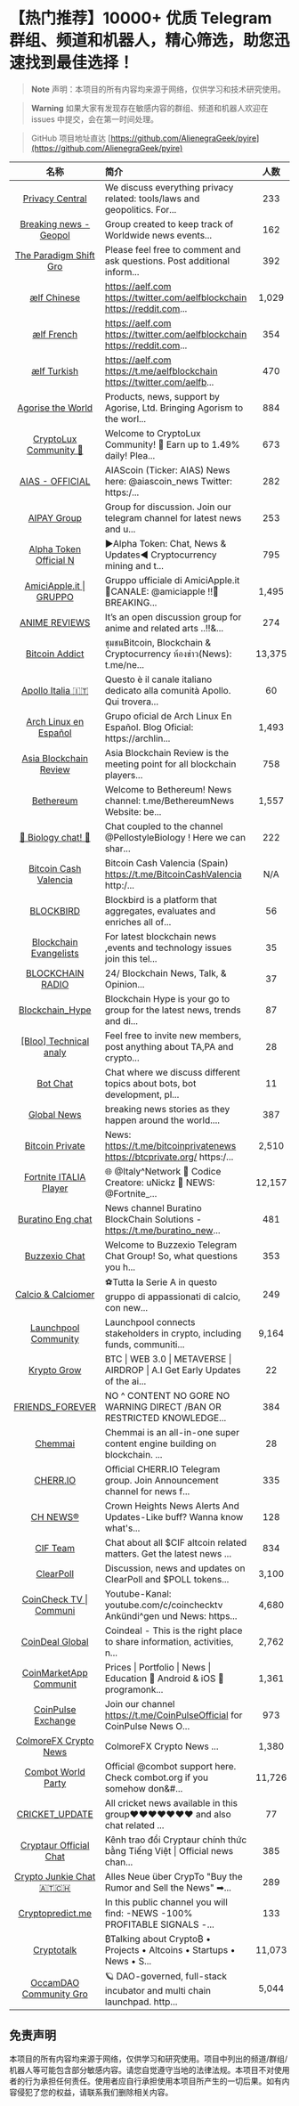 # 【热门推荐】10000+ 优质 Telegram 群组、频道和机器人，精心筛选，助您迅速找到最佳选择！

> **Note**
> 声明：本项目的所有内容均来源于网络，仅供学习和技术研究使用。

> **Warning**
> 如果大家有发现存在敏感内容的群组、频道和机器人欢迎在 issues 中提交，会在第一时间处理。

> GitHub 项目地址直达
> [https://github.com/AlienegraGeek/pyire](https://github.com/AlienegraGeek/pyire)

|                                   名称                                    | 简介                                                                            |   人数   |     类型      |
|:-----------------------------------------------------------------------:|:------------------------------------------------------------------------------|:------:|:-----------:|
|          [Privacy Central](https://telegram.me/privacycentral)          | We discuss everything privacy related: tools/laws and geopolitics. For...     |  233   | geopolitics |
|        [Breaking news - Geopol](https://telegram.me/faytuksnews)        | Group created to keep track of Worldwide news events...                       |  162   | geopolitics |
| [The Paradigm Shift Gro](https://telegram.me/TheParadigmShiftGroupChat) | Please feel free to comment and ask  questions. Post additional inform...     |  392   | geopolitics |
|               [ælf Chinese](https://telegram.me/aelf_chs)               | https://aelf.com https://twitter.com/aelfblockchain https://reddit.com...     | 1,029  | geopolitics |
|              [ælf French](https://telegram.me/aelf_french)              | https://aelf.com https://twitter.com/aelfblockchain https://reddit.com...     |  354   | geopolitics |
|             [ælf Turkish](https://telegram.me/aelf_turkish)             | https://aelf.com https://t.me/aelfblockchain https://twitter.com/aelfb...     |  470   | geopolitics |
|            [Agorise the World](https://telegram.me/agorise)             | Products, news, support by Agorise, Ltd.  Bringing Agorism to the worl...     |  884   | geopolitics |
|       [CryptoLux Community 💎](https://telegram.me/CLXCommunity)        | Welcome to CryptoLux Community! 💎 Earn up to 1.49% daily! Plea...            |  673   | geopolitics |
|             [AIAS - OFFICIAL](https://telegram.me/aiascoin)             | AIAScoin (Ticker: AIAS)  News here:  @aiascoin_news   Twitter: https:/...     |  282   | geopolitics |
|              [AIPAY Group](https://telegram.me/aipaygroup)              | Group for discussion.  Join our telegram channel for latest news and u...     |  253   | geopolitics |
|        [Alpha Token Official N](https://telegram.me/alpha_token)        | ▶️Alpha Token: Chat, News & Updates◀️  Cryptocurrency mining and t...         |  795   | geopolitics |
|     [AmiciApple.it \| GRUPPO](https://telegram.me/amiciapplegruppo)     | Gruppo ufficiale di AmiciApple.it  📢CANALE:  @amiciapple  ‼️📰 BREAKING...   | 1,495  | geopolitics |
|              [ANIME REVIEWS](https://telegram.me/AnimeRIV)              | It’s an open discussion group for anime and related arts ..!!&...             |  274   | geopolitics |
|         [Bitcoin Addict](https://telegram.me/bitcoinaddictclub)         | ชุมชนBitcoin, Blockchain & Cryptocurrency  ห้องข่าว(News): t.me/ne...         | 13,375 | geopolitics |
|         [Apollo Italia 🇮🇹](https://telegram.me/ApolloItalia)          | Questo è il canale italiano dedicato alla comunità Apollo. Qui trovera...     |   60   | geopolitics |
|   [Arch Linux en Español](https://telegram.me/ArchlinuxLatinoamerica)   | Grupo oficial de Arch Linux En Español.  Blog Oficial: https://archlin...     | 1,493  | geopolitics |
|   [Asia Blockchain Review](https://telegram.me/asiablockchainreview)    | Asia Blockchain Review is the meeting point for all blockchain players...     |  758   | geopolitics |
|               [Bethereum](https://telegram.me/bethereum)                | Welcome to Bethereum! News channel: t.me/BethereumNews Website: be...         | 1,557  | geopolitics |
|        [🦂 Biology chat! 🐛](https://telegram.me/Biology-chat33)        | Chat coupled to the channel  @PellostyleBiology ! Here we can shar...         |  222   | geopolitics |
|    [Bitcoin Cash Valencia](https://telegram.me/BitcoinCashValencia)     | Bitcoin Cash Valencia (Spain) https://t.me/BitcoinCashValencia  http:/...     |  N/A   | geopolitics |
|               [BLOCKBIRD](https://telegram.me/BLOCKBIRD)                | Blockbird is a platform that aggregates, evaluates and enriches all of...     |   56   | geopolitics |
|   [Blockchain Evangelists](https://telegram.me/blockchainevangelist)    | For latest blockchain news ,events and technology issues join this tel...     |   35   | geopolitics |
|        [BLOCKCHAIN RADIO](https://telegram.me/blockchainradio1)         | 24/ Blockchain News, Talk, & Opinion...                                       |   37   | geopolitics |
|         [Blockchain_Hype](https://telegram.me/Blockchain_Hype)          | Blockchain Hype is your go to group for the latest news, trends and di...     |   87   | geopolitics |
|      [[Bloo] Technical analy](https://telegram.me/bloopriceaction)      | Feel  free to invite new members, post anything about TA,PA and crypto...     |   28   | geopolitics |
|                [Bot Chat](https://telegram.me/Bot-Chat)                 | Chat where we discuss different topics about bots, bot development, pl...     |   11   | geopolitics |
|         [Global News](https://telegram.me/Breaking_News_Global)         | breaking news stories as they happen around the world....                     |  387   | geopolitics |
|            [Bitcoin Private](https://telegram.me/BTCPrivate)            | News: https://t.me/bitcoinprivatenews  https://btcprivate.org/ https:/...     | 2,510  | geopolitics |
|  [Fortnite ITALIA Player](https://telegram.me/brfortniteitalyplayers)   | 🌐  @Italy^Network   🎁 Codice Creatore: uNickz  📣 NEWS:  @Fortnite_...      | 12,157 | geopolitics |
|       [Buratino Eng chat](https://telegram.me/buratino_eng_chat)        | News channel Buratino BlockChain Solutions - https://t.me/buratino_new...     |  481   | geopolitics |
|           [Buzzexio Chat](https://telegram.me/Buzzexio_Chat)            | Welcome to Buzzexio Telegram Chat Group!  So, what questions you h...         |  353   | geopolitics |
|        [Calcio & Calciomer](https://telegram.me/calcioemercato)         | ⚽️Tutta la Serie A in questo gruppo di appassionati di calcio, con new...     |  249   | geopolitics |
|        [Launchpool Community](https://telegram.me/launchpoolxyz)        | Launchpool connects stakeholders in crypto, including funds, communiti...     | 9,164  | geopolitics |
|              [Krypto Grow](https://telegram.me/kryptogrow)              | BTC \| WEB 3.0 \| METAVERSE \| AIRDROP \| A.I  Get Early Updates of the ai... |   22   | geopolitics |
|           [FRIENDS_FOREVER](https://telegram.me/CHATTINGSpot)           | NO ^ CONTENT NO GORE NO WARNING DIRECT /BAN OR RESTRICTED  KNOWLEDGE...       |  384   | geopolitics |
|             [Chemmai](https://telegram.me/ChemmaiOfficial)              | Chemmai is an all-in-one super content engine building on blockchain. ...     |   28   | geopolitics |
|             [CHERR.IO](https://telegram.me/CherrioPlatform)             | Official CHERR.IO Telegram group. Join Announcement channel for news f...     |  335   | geopolitics |
|                [CH NEWS®](https://telegram.me/chnews770)                | Crown Heights News Alerts And Updates-Like buff? Wanna know what's...         |  128   | geopolitics |
|                [CIF Team](https://telegram.me/CIF_Team)                 | Chat about all $CIF altcoin related matters. Get the latest news ...          |  834   | geopolitics |
|           [ClearPoll](https://telegram.me/clearpoll_clearify)           | Discussion, news and updates on ClearPoll and $POLL tokens...                 | 3,100  | geopolitics |
|    [CoinCheck TV \| Communi](https://telegram.me/CoinCheckTelegram)     | Youtube-Kanal: youtube.com/c/coinchecktv Ankündi^gen und News: https...       | 4,680  | geopolitics |
|           [CoinDeal Global](https://telegram.me/coindeal_com)           | Coindeal - This is the right place to share information, activities, n...     | 2,762  | geopolitics |
|  [CoinMarketApp Communit](https://telegram.me/CoinMarketApp_Community)  | Prices \| Portfolio \| News \| Education 📲 Android & iOS 📧 programonk...    | 1,361  | geopolitics |
|          [CoinPulse Exchange](https://telegram.me/CoinPulseEx)          | Join our channel https://t.me/CoinPulseOfficial for CoinPulse News   O...     |  973   | geopolitics |
|     [ColmoreFX Crypto News](https://telegram.me/colmorefxandcrypto)     | ColmoreFX Crypto News ...                                                     | 1,380  | geopolitics |
|          [Combot World Party](https://telegram.me/combotchat)           | Official  @combot  support here. Check combot.org if you somehow don&#...     | 11,726 | geopolitics |
|          [CRICKET_UPDATE](https://telegram.me/cricket_update)           | All cricket news available in this group♥♥♥♥♥♥♥ and also chat related ...     |   77   | geopolitics |
|     [Cryptaur Official Chat](https://telegram.me/cryptaur_chat_vn)      | Kênh trao đổi Cryptaur chính thức bằng Tiếng Việt \| Official news chan...    |  385   | geopolitics |
|  [Crypto Junkie Chat🇦🇹🇨🇭](https://telegram.me/cryptojunkieeechat)   | Alles Neue über CrypTo "Buy the Rumor and Sell the News"   ➡...               |  289   | geopolitics |
|     [Cryptopredict.me](https://telegram.me/cryptopredictmesignals)      | In this public channel you will find: -NEWS -100% PROFITABLE SIGNALS -...     |  133   | geopolitics |
|              [Cryptotalk](https://telegram.me/Cryptotalk)               | ₿Talking about Crypto₿  • Projects • Altcoins  • Startups  • News  • S...     | 11,073 | geopolitics |
|        [OccamDAO Community Gro](https://telegram.me/occamfi_com)        | 🪐 DAO-governed, full-stack incubator and multi chain launchpad.   http...    | 5,044  | geopolitics |

## 免责声明

本项目的所有内容均来源于网络，仅供学习和研究使用。项目中列出的频道/群组/机器人等可能包含部分敏感内容。请您自觉遵守当地的法律法规。本项目不对使用者的行为承担任何责任。使用者应自行承担使用本项目所产生的一切后果。如有内容侵犯了您的权益，请联系我们删除相关内容。